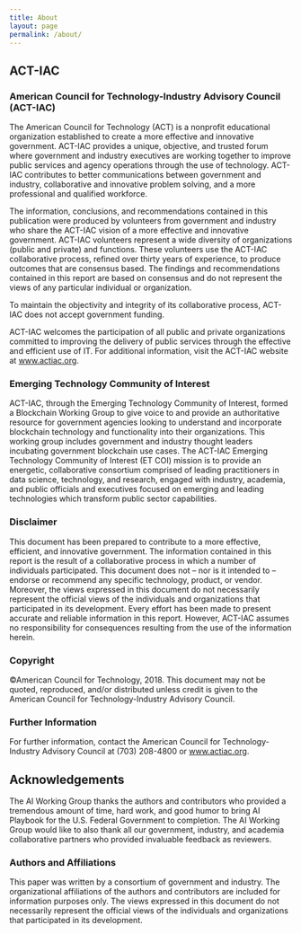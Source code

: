 ```yaml
---
title: About
layout: page
permalink: /about/
---
```


## ACT-IAC

### American Council for Technology-Industry Advisory Council (ACT-IAC)

The American Council for Technology (ACT) is a nonprofit educational organization established to create a more effective and innovative government. ACT-IAC provides a unique, objective, and trusted forum where government and industry executives are working together to improve public services and agency operations through the use of technology. ACT-IAC contributes to better communications between government and industry, collaborative and innovative problem solving, and a more professional and qualified workforce.

The information, conclusions, and recommendations contained in this publication were produced by volunteers from government and industry who share the ACT-IAC vision of a more effective and innovative government. ACT-IAC volunteers represent a wide diversity of organizations (public and private) and functions. These volunteers use the ACT-IAC collaborative process, refined over thirty years of experience, to produce outcomes that are consensus based. The findings and recommendations contained in this report are based on consensus and do not represent the views of any particular individual or organization. 

To maintain the objectivity and integrity of its collaborative process, ACT-IAC does not accept government funding. 

ACT-IAC welcomes the participation of all public and private organizations committed to improving the delivery of public services through the effective and efficient use of IT. For additional information, visit the ACT-IAC website at www.actiac.org. 

### Emerging Technology Community of Interest

ACT-IAC, through the Emerging Technology Community of Interest, formed a Blockchain Working Group to give voice to and provide an authoritative resource for government agencies looking to understand and incorporate blockchain technology and functionality into their organizations. This working group includes government and industry thought leaders incubating government blockchain use cases. The ACT-IAC Emerging Technology Community of Interest (ET COI) mission is to provide an energetic, collaborative consortium comprised of leading practitioners in data science, technology, and research, engaged with industry, academia, and public officials and executives focused on emerging and leading technologies which transform public sector capabilities.

### Disclaimer

This document has been prepared to contribute to a more effective, efficient, and innovative government. The information contained in this report is the result of a collaborative process in which a number of individuals participated. This document does not – nor is it intended to – endorse or recommend any specific technology, product, or vendor. Moreover, the views expressed in this document do not necessarily represent the official views of the individuals and organizations that participated in its development. Every effort has been made to present accurate and reliable information in this report. However, ACT-IAC assumes no responsibility for consequences resulting from the use of the information herein.

### Copyright

©American Council for Technology, 2018. This document may not be quoted, reproduced, and/or distributed unless credit is given to the American Council for Technology-Industry Advisory Council.

### Further Information

For further information, contact the American Council for Technology-Industry Advisory Council at (703) 208-4800 or www.actiac.org. 

## Acknowledgements

The AI Working Group thanks the authors and contributors who provided a tremendous amount of time, hard work, and good humor to bring AI Playbook for the U.S. Federal Government to completion. The AI Working Group would like to also thank all our government, industry, and academia collaborative partners who provided invaluable feedback as reviewers.

### Authors and Affiliations

This paper was written by a consortium of government and industry. The organizational affiliations of the authors and contributors are included for information purposes only. The views expressed in this document do not necessarily represent the official views of the individuals and organizations that participated in its development.
